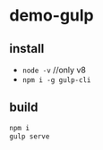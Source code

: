 # demo-gulp

## install 

- `node -v` //only v8
- `npm i -g gulp-cli`

## build

```sh
npm i 
gulp serve
```
